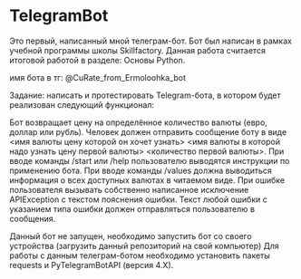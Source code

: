# TelegramBot

Это первый, написанный мной телеграм-бот.
Бот был написан в рамках учебной программы школы Skillfactory.
Данная работа считается итоговой работой в разделе: Основы Python.

 имя бота в тг:
 @CuRate_from_Ermoloohka_bot

Задание: написать и протестировать Telegram-бота, в котором будет реализован следующий функционал:

Бот возвращает цену на определённое количество валюты (евро, доллар или рубль).
Человек должен отправить сообщение боту в виде <имя валюты цену которой он хочет узнать> <имя валюты в которой надо узнать цену первой валюты> <количество первой валюты>.
При вводе команды /start или /help пользователю выводятся инструкции по применению бота.
При вводе команды /values должна выводиться информация о всех доступных валютах в читаемом виде.
При ошибке пользователя вызывать собственно написанное исключение APIException с текстом пояснения ошибки.
Текст любой ошибки с указанием типа ошибки должен отправляться пользователю в сообщения.


Данный бот не запущен, необходимо запустить бот со своего устройства (загрузить данный репозиторий на свой компьютер) Для работы с данным телеграм-ботом необходимо установить пакеты requests и PyTelegramBotAPI (версия 4.X).
